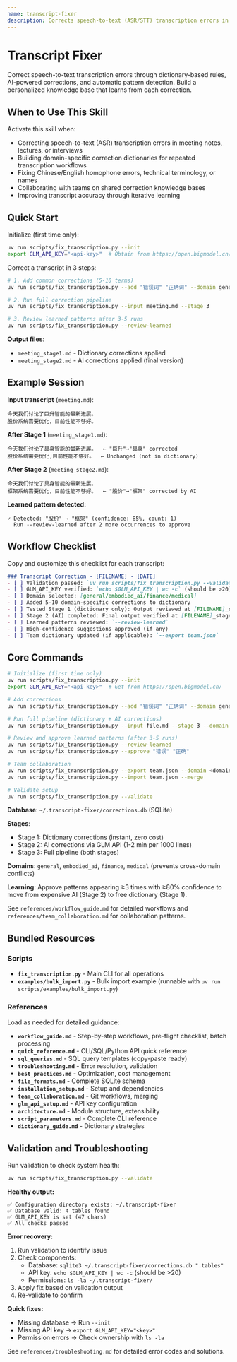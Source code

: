 ```yaml
---
name: transcript-fixer
description: Corrects speech-to-text (ASR/STT) transcription errors in meeting notes, lecture recordings, interviews, and voice memos through dictionary-based rules and AI corrections. This skill should be used when users mention 'transcript', 'ASR errors', 'speech-to-text', 'STT mistakes', 'meeting notes', 'dictation', 'homophone errors', 'voice memo cleanup', or when working with .md/.txt files containing Chinese/English mixed content with obvious transcription errors.
---
```


# Transcript Fixer

Correct speech-to-text transcription errors through dictionary-based rules, AI-powered corrections, and automatic pattern detection. Build a personalized knowledge base that learns from each correction.

## When to Use This Skill

Activate this skill when:
- Correcting speech-to-text (ASR) transcription errors in meeting notes, lectures, or interviews
- Building domain-specific correction dictionaries for repeated transcription workflows
- Fixing Chinese/English homophone errors, technical terminology, or names
- Collaborating with teams on shared correction knowledge bases
- Improving transcript accuracy through iterative learning

## Quick Start

Initialize (first time only):

```bash
uv run scripts/fix_transcription.py --init
export GLM_API_KEY="<api-key>"  # Obtain from https://open.bigmodel.cn/
```

Correct a transcript in 3 steps:

```bash
# 1. Add common corrections (5-10 terms)
uv run scripts/fix_transcription.py --add "错误词" "正确词" --domain general

# 2. Run full correction pipeline
uv run scripts/fix_transcription.py --input meeting.md --stage 3

# 3. Review learned patterns after 3-5 runs
uv run scripts/fix_transcription.py --review-learned
```

**Output files**:
- `meeting_stage1.md` - Dictionary corrections applied
- `meeting_stage2.md` - AI corrections applied (final version)

## Example Session

**Input transcript** (`meeting.md`):
```
今天我们讨论了巨升智能的最新进展。
股价系统需要优化，目前性能不够好。
```

**After Stage 1** (`meeting_stage1.md`):
```
今天我们讨论了具身智能的最新进展。  ← "巨升"→"具身" corrected
股价系统需要优化,目前性能不够好。  ← Unchanged (not in dictionary)
```

**After Stage 2** (`meeting_stage2.md`):
```
今天我们讨论了具身智能的最新进展。
框架系统需要优化，目前性能不够好。  ← "股价"→"框架" corrected by AI
```

**Learned pattern detected:**
```
✓ Detected: "股价" → "框架" (confidence: 85%, count: 1)
  Run --review-learned after 2 more occurrences to approve
```

## Workflow Checklist

Copy and customize this checklist for each transcript:

```markdown
### Transcript Correction - [FILENAME] - [DATE]
- [ ] Validation passed: `uv run scripts/fix_transcription.py --validate`
- [ ] GLM_API_KEY verified: `echo $GLM_API_KEY | wc -c` (should be >20)
- [ ] Domain selected: [general/embodied_ai/finance/medical]
- [ ] Added 5-10 domain-specific corrections to dictionary
- [ ] Tested Stage 1 (dictionary only): Output reviewed at [FILENAME]_stage1.md
- [ ] Stage 2 (AI) completed: Final output verified at [FILENAME]_stage2.md
- [ ] Learned patterns reviewed: `--review-learned`
- [ ] High-confidence suggestions approved (if any)
- [ ] Team dictionary updated (if applicable): `--export team.json`
```

## Core Commands

```bash
# Initialize (first time only)
uv run scripts/fix_transcription.py --init
export GLM_API_KEY="<api-key>"  # Get from https://open.bigmodel.cn/

# Add corrections
uv run scripts/fix_transcription.py --add "错误词" "正确词" --domain general

# Run full pipeline (dictionary + AI corrections)
uv run scripts/fix_transcription.py --input file.md --stage 3 --domain general

# Review and approve learned patterns (after 3-5 runs)
uv run scripts/fix_transcription.py --review-learned
uv run scripts/fix_transcription.py --approve "错误" "正确"

# Team collaboration
uv run scripts/fix_transcription.py --export team.json --domain <domain>
uv run scripts/fix_transcription.py --import team.json --merge

# Validate setup
uv run scripts/fix_transcription.py --validate
```

**Database**: `~/.transcript-fixer/corrections.db` (SQLite)

**Stages**:
- Stage 1: Dictionary corrections (instant, zero cost)
- Stage 2: AI corrections via GLM API (1-2 min per 1000 lines)
- Stage 3: Full pipeline (both stages)

**Domains**: `general`, `embodied_ai`, `finance`, `medical` (prevents cross-domain conflicts)

**Learning**: Approve patterns appearing ≥3 times with ≥80% confidence to move from expensive AI (Stage 2) to free dictionary (Stage 1).

See `references/workflow_guide.md` for detailed workflows and `references/team_collaboration.md` for collaboration patterns.

## Bundled Resources

### Scripts

- **`fix_transcription.py`** - Main CLI for all operations
- **`examples/bulk_import.py`** - Bulk import example (runnable with `uv run scripts/examples/bulk_import.py`)

### References

Load as needed for detailed guidance:

- **`workflow_guide.md`** - Step-by-step workflows, pre-flight checklist, batch processing
- **`quick_reference.md`** - CLI/SQL/Python API quick reference
- **`sql_queries.md`** - SQL query templates (copy-paste ready)
- **`troubleshooting.md`** - Error resolution, validation
- **`best_practices.md`** - Optimization, cost management
- **`file_formats.md`** - Complete SQLite schema
- **`installation_setup.md`** - Setup and dependencies
- **`team_collaboration.md`** - Git workflows, merging
- **`glm_api_setup.md`** - API key configuration
- **`architecture.md`** - Module structure, extensibility
- **`script_parameters.md`** - Complete CLI reference
- **`dictionary_guide.md`** - Dictionary strategies

## Validation and Troubleshooting

Run validation to check system health:

```bash
uv run scripts/fix_transcription.py --validate
```

**Healthy output:**
```
✅ Configuration directory exists: ~/.transcript-fixer
✅ Database valid: 4 tables found
✅ GLM_API_KEY is set (47 chars)
✅ All checks passed
```

**Error recovery:**
1. Run validation to identify issue
2. Check components:
   - Database: `sqlite3 ~/.transcript-fixer/corrections.db ".tables"`
   - API key: `echo $GLM_API_KEY | wc -c` (should be >20)
   - Permissions: `ls -la ~/.transcript-fixer/`
3. Apply fix based on validation output
4. Re-validate to confirm

**Quick fixes:**
- Missing database → Run `--init`
- Missing API key → `export GLM_API_KEY="<key>"`
- Permission errors → Check ownership with `ls -la`

See `references/troubleshooting.md` for detailed error codes and solutions.
